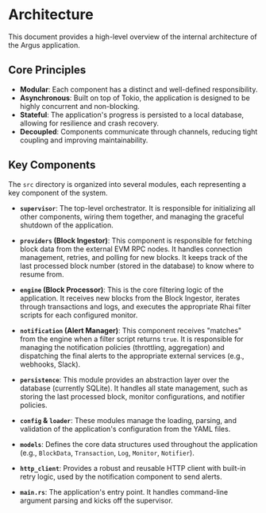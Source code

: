 # Architecture

This document provides a high-level overview of the internal architecture of the Argus application.

## Core Principles

-   **Modular**: Each component has a distinct and well-defined responsibility.
-   **Asynchronous**: Built on top of Tokio, the application is designed to be highly concurrent and non-blocking.
-   **Stateful**: The application's progress is persisted to a local database, allowing for resilience and crash recovery.
-   **Decoupled**: Components communicate through channels, reducing tight coupling and improving maintainability.

## Key Components

The `src` directory is organized into several modules, each representing a key component of the system.

-   **`supervisor`**: The top-level orchestrator. It is responsible for initializing all other components, wiring them together, and managing the graceful shutdown of the application.

-   **`providers` (Block Ingestor)**: This component is responsible for fetching block data from the external EVM RPC nodes. It handles connection management, retries, and polling for new blocks. It keeps track of the last processed block number (stored in the database) to know where to resume from.

-   **`engine` (Block Processor)**: This is the core filtering logic of the application. It receives new blocks from the Block Ingestor, iterates through transactions and logs, and executes the appropriate Rhai filter scripts for each configured monitor.

-   **`notification` (Alert Manager)**: This component receives "matches" from the engine when a filter script returns `true`. It is responsible for managing the notification policies (throttling, aggregation) and dispatching the final alerts to the appropriate external services (e.g., webhooks, Slack).

-   **`persistence`**: This module provides an abstraction layer over the database (currently SQLite). It handles all state management, such as storing the last processed block, monitor configurations, and notifier policies.

-   **`config` & `loader`**: These modules manage the loading, parsing, and validation of the application's configuration from the YAML files.

-   **`models`**: Defines the core data structures used throughout the application (e.g., `BlockData`, `Transaction`, `Log`, `Monitor`, `Notifier`).

-   **`http_client`**: Provides a robust and reusable HTTP client with built-in retry logic, used by the notification component to send alerts.

-   **`main.rs`**: The application's entry point. It handles command-line argument parsing and kicks off the supervisor.
